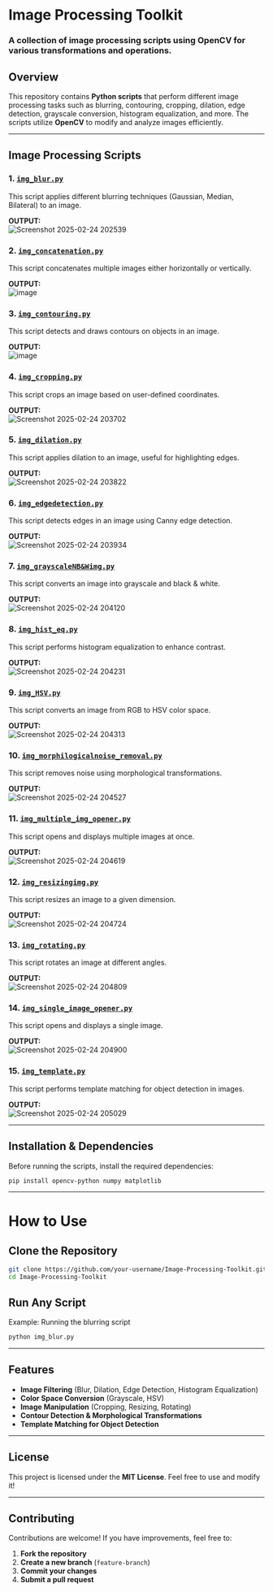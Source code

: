 # **Image Processing Toolkit**   

### A collection of image processing scripts using **OpenCV** for various transformations and operations.

##  Overview 
This repository contains **Python scripts** that perform different image processing tasks such as blurring, contouring, cropping, dilation, edge detection, grayscale conversion, histogram equalization, and more. The scripts utilize **OpenCV** to modify and analyze images efficiently.

---

## Image Processing Scripts  

### 1. [`img_blur.py`](./img_blur.py)  
This script applies different blurring techniques (Gaussian, Median, Bilateral) to an image.  

**OUTPUT:**  
![Screenshot 2025-02-24 202539](https://github.com/user-attachments/assets/43526d1c-5a00-4d06-aa9c-035941631376)


### 2. [`img_concatenation.py`](./img_concatenation.py)  
This script concatenates multiple images either horizontally or vertically.  

**OUTPUT:**  
![image](https://github.com/user-attachments/assets/c981c457-cd81-4c06-9042-d122af68d8f8)
 

### 3. [`img_contouring.py`](./img_contouring.py)  
This script detects and draws contours on objects in an image.  

**OUTPUT:**  
![image](https://github.com/user-attachments/assets/32e628da-8d75-4ab8-8bdf-192d3fafd241)
 

### 4. [`img_cropping.py`](./img_cropping.py)  
This script crops an image based on user-defined coordinates.  

**OUTPUT:**  
![Screenshot 2025-02-24 203702](https://github.com/user-attachments/assets/875d7c72-f2e3-41e7-a9c0-d089cd9083f6)
 

### 5. [`img_dilation.py`](./img_dilation.py)  
This script applies dilation to an image, useful for highlighting edges.  

**OUTPUT:**  
![Screenshot 2025-02-24 203822](https://github.com/user-attachments/assets/0f8fa4f2-1075-4a09-8127-31361ad3f4c5)
 

### 6. [`img_edgedetection.py`](./img_edgedetection.py)  
This script detects edges in an image using Canny edge detection.  

**OUTPUT:**  
![Screenshot 2025-02-24 203934](https://github.com/user-attachments/assets/cf421255-0d76-4d9d-9353-c6607762d795)
 

### 7. [`img_grayscaleNB&Wimg.py`](./img_grayscaleNB&Wimg.py)  
This script converts an image into grayscale and black & white.  

**OUTPUT:**  
![Screenshot 2025-02-24 204120](https://github.com/user-attachments/assets/05dd26df-dcfa-40fe-86aa-eb25c1dc1112)
 

### 8. [`img_hist_eq.py`](./img_hist_eq.py)  
This script performs histogram equalization to enhance contrast.  

**OUTPUT:**  
 ![Screenshot 2025-02-24 204231](https://github.com/user-attachments/assets/154ebe53-68c1-4bc9-9ec7-1b2ae4e128f9)


### 9. [`img_HSV.py`](./img_HSV.py)  
This script converts an image from RGB to HSV color space.  

**OUTPUT:**  
![Screenshot 2025-02-24 204313](https://github.com/user-attachments/assets/e86d67da-1a89-4866-818b-ef4a46ccbc2e)
  

### 10. [`img_morphilogicalnoise_removal.py`](./img_morphilogicalnoise_removal.py)  
This script removes noise using morphological transformations.  

**OUTPUT:**  
![Screenshot 2025-02-24 204527](https://github.com/user-attachments/assets/d92d6e05-0ea5-4daa-b42f-7dfcd21fbd35)
  

### 11. [`img_multiple_img_opener.py`](./img_multiple_img_opener.py)  
This script opens and displays multiple images at once.  

**OUTPUT:**  
![Screenshot 2025-02-24 204619](https://github.com/user-attachments/assets/c4cad10b-a000-4771-a399-b8262452da8c)
  

### 12. [`img_resizingimg.py`](./img_resizingimg.py)  
This script resizes an image to a given dimension.  

**OUTPUT:**  
![Screenshot 2025-02-24 204724](https://github.com/user-attachments/assets/44bb017a-0c17-436a-8dc3-2e8d5b9e4940)
 

### 13. [`img_rotating.py`](./img_rotating.py)  
This script rotates an image at different angles.  

**OUTPUT:**  
![Screenshot 2025-02-24 204809](https://github.com/user-attachments/assets/004c1f25-709a-4a36-9a9f-1e6bc71f8104)
  

### 14. [`img_single_image_opener.py`](./img_single_image_opener.py)  
This script opens and displays a single image.  

**OUTPUT:**  
![Screenshot 2025-02-24 204900](https://github.com/user-attachments/assets/67976950-0bf8-4a70-9327-350a340c3573)
 

### 15. [`img_template.py`](./img_template.py)  
This script performs template matching for object detection in images.  

**OUTPUT:**  
![Screenshot 2025-02-24 205029](https://github.com/user-attachments/assets/9d987711-7dd7-4ca0-aeef-9dcb0ea79898)
 

---

##  Installation & Dependencies  
Before running the scripts, install the required dependencies:  

```sh
pip install opencv-python numpy matplotlib

```
---

#  How to Use  

## Clone the Repository  
```sh
git clone https://github.com/your-username/Image-Processing-Toolkit.git
cd Image-Processing-Toolkit

```
## Run Any Script  
Example: Running the blurring script  
```sh
python img_blur.py
```
---
##  Features  

-  **Image Filtering** (Blur, Dilation, Edge Detection, Histogram Equalization)  
-  **Color Space Conversion** (Grayscale, HSV)  
-  **Image Manipulation** (Cropping, Resizing, Rotating)  
-  **Contour Detection & Morphological Transformations**  
-  **Template Matching for Object Detection**  

---

##  License  

This project is licensed under the **MIT License**. Feel free to use and modify it!  

---

##  Contributing  

Contributions are welcome! If you have improvements, feel free to:  

1. **Fork the repository**  
2. **Create a new branch** (`feature-branch`)  
3. **Commit your changes**  
4. **Submit a pull request**   




